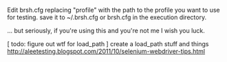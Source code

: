 Edit brsh.cfg replacing "profile" with the path to the profile you
want to use for testing. save it to ~/.brsh.cfg or brsh.cfg in the
execution directory.

... but seriously, if you're using this and you're not me I wish you
luck.

[ todo: figure out wtf for load_path ]
create a load_path stuff and things
http://aleetesting.blogspot.com/2011/10/selenium-webdriver-tips.html
